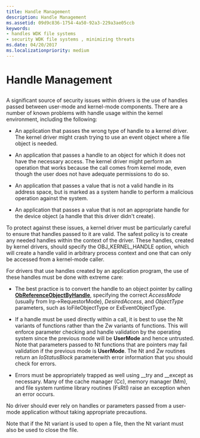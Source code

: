 ```yaml
---
title: Handle Management
description: Handle Management
ms.assetid: 09d9c836-1754-4a50-92a3-229a3ae05ccb
keywords:
- handles WDK file systems
- security WDK file systems , minimizing threats
ms.date: 04/20/2017
ms.localizationpriority: medium
---
```


# Handle Management


## <span id="ddk_handle_management_if"></span><span id="DDK_HANDLE_MANAGEMENT_IF"></span>


A significant source of security issues within drivers is the use of handles passed between user-mode and kernel-mode components. There are a number of known problems with handle usage within the kernel environment, including the following:

-   An application that passes the wrong type of handle to a kernel driver. The kernel driver might crash trying to use an event object where a file object is needed.

-   An application that passes a handle to an object for which it does not have the necessary access. The kernel driver might perform an operation that works because the call comes from kernel mode, even though the user does not have adequate permissions to do so.

-   An application that passes a value that is not a valid handle in its address space, but is marked as a system handle to perform a malicious operation against the system.

-   An application that passes a value that is not an appropriate handle for the device object (a handle that this driver didn't create).

To protect against these issues, a kernel driver must be particularly careful to ensure that handles passed to it are valid. The safest policy is to create any needed handles within the context of the driver. These handles, created by kernel drivers, should specify the OBJ\_KERNEL\_HANDLE option, which will create a handle valid in arbitrary process context and one that can only be accessed from a kernel-mode caller.

For drivers that use handles created by an application program, the use of these handles must be done with extreme care:

-   The best practice is to convert the handle to an object pointer by calling [**ObReferenceObjectByHandle**](/windows-hardware/drivers/ddi/wdm/nf-wdm-obreferenceobjectbyhandle), specifying the correct *AccessMode* (usually from Irp-&gt;RequestorMode), *DesiredAccess*, and *ObjectType* parameters, such as IoFileObjectType or ExEventObjectType.

-   If a handle must be used directly within a call, it is best to use the Nt variants of functions rather than the Zw variants of functions. This will enforce parameter checking and handle validation by the operating system since the previous mode will be **UserMode** and hence untrusted. Note that parameters passed to Nt functions that are pointers may fail validation if the previous mode is **UserMode**. The Nt and Zw routines return an *IoStatusBlock* parameterwith error information that you should check for errors.

-   Errors must be appropriately trapped as well using \_\_try and \_\_except as necessary. Many of the cache manager (Cc), memory manager (Mm), and file system runtime library routines (FsRtl) raise an exception when an error occurs.

No driver should ever rely on handles or parameters passed from a user-mode application without taking appropriate precautions.

Note that if the Nt variant is used to open a file, then the Nt variant must also be used to close the file.

 

